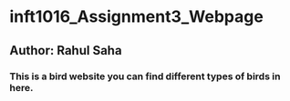 # inft1016_Assignment3_Webpage
## Author: Rahul Saha
### This is a bird website you can find different types of birds in here.  
